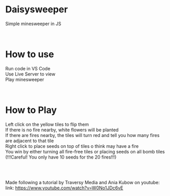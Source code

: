 # Daisysweeper
Simple minesweeper in JS

<br>

# How to use
Run code in VS Code
<br>
Use Live Server to view
<br>
Play minesweeper

<br>

# How to Play
Left click on the yellow tiles to flip them
<br>
If there is no fire nearby, white flowers will be planted
<br>
If there are fires nearby, the tiles will turn red and tell you how many fires are adjacent to that tile
<br>
Right click to place seeds on top of tiles o think may have a fire
<br>
You win by either turning all fire-free tiles or placing seeds on all bomb tiles
<br>
(!!!Careful! You only have 10 seeds for the 20 fires!!!)

<br>
<br>

Made following a tutorial by Traversy Media and Ania Kubow on youtube:
<br>
link: https://www.youtube.com/watch?v=W0No1JDc6vE
